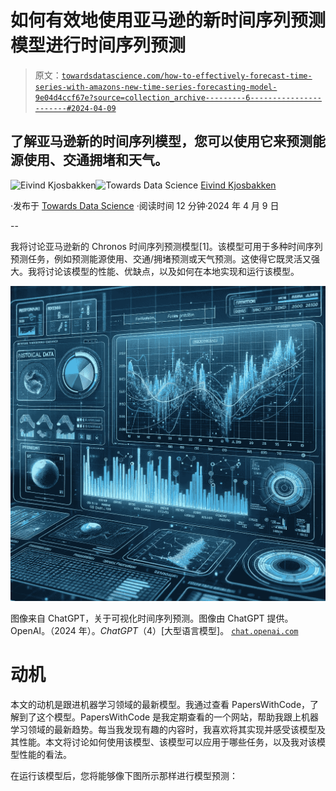 # 如何有效地使用亚马逊的新时间序列预测模型进行时间序列预测

> 原文：[`towardsdatascience.com/how-to-effectively-forecast-time-series-with-amazons-new-time-series-forecasting-model-9e04d4ccf67e?source=collection_archive---------6-----------------------#2024-04-09`](https://towardsdatascience.com/how-to-effectively-forecast-time-series-with-amazons-new-time-series-forecasting-model-9e04d4ccf67e?source=collection_archive---------6-----------------------#2024-04-09)

## 了解亚马逊新的时间序列模型，您可以使用它来预测能源使用、交通拥堵和天气。

[](https://oieivind.medium.com/?source=post_page---byline--9e04d4ccf67e--------------------------------)![Eivind Kjosbakken](https://oieivind.medium.com/?source=post_page---byline--9e04d4ccf67e--------------------------------)[](https://towardsdatascience.com/?source=post_page---byline--9e04d4ccf67e--------------------------------)![Towards Data Science](https://towardsdatascience.com/?source=post_page---byline--9e04d4ccf67e--------------------------------) [Eivind Kjosbakken](https://oieivind.medium.com/?source=post_page---byline--9e04d4ccf67e--------------------------------)

·发布于 [Towards Data Science](https://towardsdatascience.com/?source=post_page---byline--9e04d4ccf67e--------------------------------) ·阅读时间 12 分钟·2024 年 4 月 9 日

--

我将讨论亚马逊新的 Chronos 时间序列预测模型[1]。该模型可用于多种时间序列预测任务，例如预测能源使用、交通/拥堵预测或天气预测。这使得它既灵活又强大。我将讨论该模型的性能、优缺点，以及如何在本地实现和运行该模型。

![](img/f1fe1e1e46debbdc4694528d15ce2dd7.png)

图像来自 ChatGPT，关于可视化时间序列预测。图像由 ChatGPT 提供。OpenAI。（2024 年）。*ChatGPT*（4）[大型语言模型]。 [`chat.openai.com`](https://chat.openai.com)

# 动机

本文的动机是跟进机器学习领域的最新模型。我通过查看 PapersWithCode，了解到了这个模型。PapersWithCode 是我定期查看的一个网站，帮助我跟上机器学习领域的最新趋势。每当我发现有趣的内容时，我喜欢将其实现并感受该模型及其性能。本文将讨论如何使用该模型、该模型可以应用于哪些任务，以及我对该模型性能的看法。

在运行该模型后，您将能够像下图所示那样进行模型预测：

